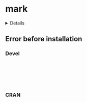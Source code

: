 # mark

<details>

* Version: 
* GitHub: https://github.com/jmbarbone/fuj
* Source code: NA
* Number of recursive dependencies: 0

</details>

## Error before installation

### Devel

```






```
### CRAN

```






```

